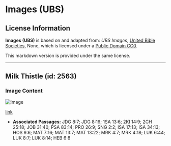 # Images (UBS)

## License Information

**Images (UBS)** is based on and adapted from: _UBS Images_, [United Bible Societies](https://unitedbiblesocieties.org/), None, which is licensed under a [Public Domain CC0](https://creativecommons.org/public-domain/cc0/).

This markdown version is provided under the same license.



--------------------------------

## Milk Thistle (id: 2563)

### Image Content

![Image](https://cdn.aquifer.bible/aquifer-content/resources/Media/WEB-0868_milk_thistle.jpg)

[link](https://cdn.aquifer.bible/aquifer-content/resources/Media/WEB-0868_milk_thistle.jpg)

* **Associated Passages:** JDG 8:7; JDG 8:16; 1SA 13:6; 2KI 14:9; 2CH 25:18; JOB 31:40; PSA 83:14; PRO 26:9; SNG 2:2; ISA 17:13; ISA 34:13; HOS 9:6; MAT 7:16; MAT 13:7; MAT 13:22; MRK 4:7; MRK 4:18; LUK 6:44; LUK 8:7; LUK 8:14; HEB 6:8


